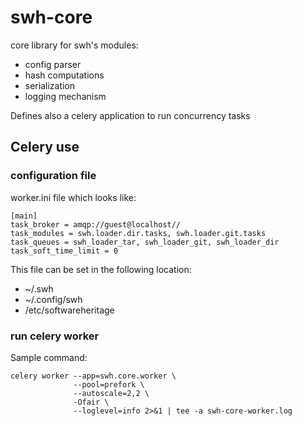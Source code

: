 swh-core
========

core library for swh's modules:
- config parser
- hash computations
- serialization
- logging mechanism

Defines also a celery application to run concurrency tasks

Celery use
----------

### configuration file

worker.ini file which looks like:

    [main]
    task_broker = amqp://guest@localhost//
    task_modules = swh.loader.dir.tasks, swh.loader.git.tasks
    task_queues = swh_loader_tar, swh_loader_git, swh_loader_dir
    task_soft_time_limit = 0

This file can be set in the following location:
- ~/.swh
- ~/.config/swh
- /etc/softwareheritage


### run celery worker

Sample command:

    celery worker --app=swh.core.worker \
                  --pool=prefork \
                  --autoscale=2,2 \
                  -Ofair \
                  --loglevel=info 2>&1 | tee -a swh-core-worker.log
